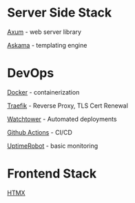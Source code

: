 # Server Side Stack
[Axum](https://docs.rs/axum/latest/axum/) - web server library

[Askama](https://djc.github.io/askama/askama.html) - templating engine

# DevOps 
[Docker](https://docs.docker.com/) - containerization

[Traefik](https://doc.traefik.io/) - Reverse Proxy, TLS Cert Renewal

[Watchtower](https://containrrr.dev/watchtower/) - Automated deployments

[Github Actions](https://docs.github.com/en/actions) - CI/CD

[UptimeRobot](https://uptimerobot.com/) - basic monitoring

# Frontend Stack
[HTMX](https://htmx.org/) 
